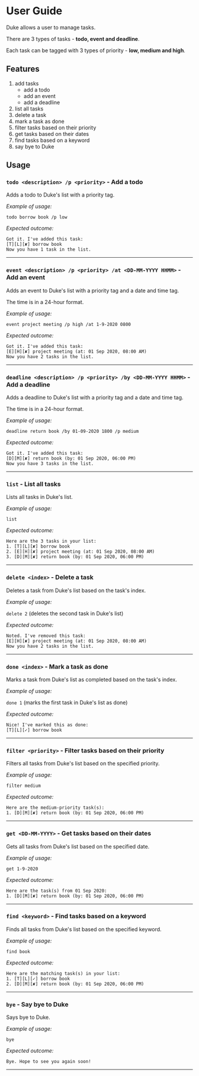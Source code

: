 # User Guide

Duke allows a user to manage tasks.

There are 3 types of tasks - **todo, event and deadline**.

Each task can be tagged with 3 types of priority - **low, medium and high**.

## Features 

1. add tasks
   * add a todo
   * add an event
   * add a deadline
2. list all tasks
3. delete a task
4. mark a task as done
5. filter tasks based on their priority
6. get tasks based on their dates
7. find tasks based on a keyword
8. say bye to Duke

## Usage

### `todo <description> /p <priority>` - Add a todo

Adds a todo to Duke's list with a priority tag.

*Example of usage:* 

`todo borrow book /p low`

*Expected outcome:*

```
Got it. I've added this task:
[T][L][✘] borrow book
Now you have 1 task in the list.
```

---

### `event <description> /p <priority> /at <DD-MM-YYYY HHMM>` - Add an event

Adds an event to Duke's list with a priority tag and a date and time tag.

The time is in a 24-hour format.

*Example of usage:* 

`event project meeting /p high /at 1-9-2020 0800`

*Expected outcome:*

```
Got it. I've added this task:
[E][H][✘] project meeting (at: 01 Sep 2020, 08:00 AM)
Now you have 2 tasks in the list.
```

---

### `deadline <description> /p <priority> /by <DD-MM-YYYY HHMM>` - Add a deadline

Adds a deadline to Duke's list with a priority tag and a date and time tag.

The time is in a 24-hour format.

*Example of usage:* 

`deadline return book /by 01-09-2020 1800 /p medium`

*Expected outcome:*

```
Got it. I've added this task:
[D][M][✘] return book (by: 01 Sep 2020, 06:00 PM)
Now you have 3 tasks in the list.
```

---

### `list` - List all tasks

Lists all tasks in Duke's list.

*Example of usage:* 

`list`

*Expected outcome:*

```
Here are the 3 tasks in your list:
1. [T][L][✘] borrow book
2. [E][H][✘] project meeting (at: 01 Sep 2020, 08:00 AM)
3. [D][M][✘] return book (by: 01 Sep 2020, 06:00 PM)
```

---

### `delete <index>` - Delete a task

Deletes a task from Duke's list based on the task's index.

*Example of usage:* 

`delete 2` (deletes the second task in Duke's list)

*Expected outcome:*

```
Noted. I've removed this task:
[E][H][✘] project meeting (at: 01 Sep 2020, 08:00 AM)
Now you have 2 tasks in the list.
```

---

### `done <index>` - Mark a task as done

Marks a task from Duke's list as completed based on the task's index.

*Example of usage:* 

`done 1` (marks the first task in Duke's list as done)

*Expected outcome:*

```
Nice! I've marked this as done:
[T][L][✓] borrow book
```

---

### `filter <priority>` - Filter tasks based on their priority

Filters all tasks from Duke's list based on the specified priority.

*Example of usage:* 

`filter medium`

*Expected outcome:*

```
Here are the medium-priority task(s):
1. [D][M][✘] return book (by: 01 Sep 2020, 06:00 PM)
```

---

### `get <DD-MM-YYYY>` - Get tasks based on their dates

Gets all tasks from Duke's list based on the specified date.

*Example of usage:* 

`get 1-9-2020`

*Expected outcome:*

```
Here are the task(s) from 01 Sep 2020:
1. [D][M][✘] return book (by: 01 Sep 2020, 06:00 PM)
```

---

### `find <keyword>` - Find tasks based on a keyword

Finds all tasks from Duke's list based on the specified keyword.

*Example of usage:* 

`find book`

*Expected outcome:*

```
Here are the matching task(s) in your list:
1. [T][L][✓] borrow book
2. [D][M][✘] return book (by: 01 Sep 2020, 06:00 PM)
```

---

### `bye` - Say bye to Duke

Says bye to Duke.

*Example of usage:* 

`bye`

*Expected outcome:*

```
Bye. Hope to see you again soon!
```

---